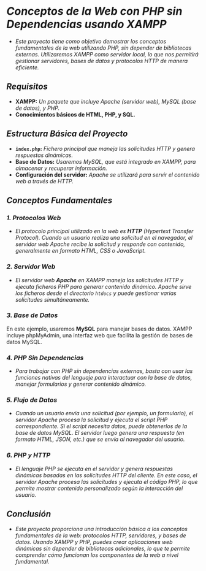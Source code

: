 <!-- Author: Daniel Benjamin Perez Morales -->
<!-- GitHub: https://github.com/D4nitrix13 -->
<!-- GitLab: https://gitlab.com/D4nitrix13 -->
<!-- Email: danielperezdev@proton.me -->

# ***Conceptos de la Web con PHP sin Dependencias usando XAMPP***

- *Este proyecto tiene como objetivo demostrar los conceptos fundamentales de la web utilizando PHP, sin depender de bibliotecas externas. Utilizaremos XAMPP como servidor local, lo que nos permitirá gestionar servidores, bases de datos y protocolos HTTP de manera eficiente.*

## ***Requisitos***

- **XAMPP:** *Un paquete que incluye Apache (servidor web), MySQL (base de datos), y PHP.*
- **Conocimientos básicos de HTML, PHP, y SQL.**

## ***Estructura Básica del Proyecto***

- **`index.php`:** *Fichero principal que maneja las solicitudes HTTP y genera respuestas dinámicas.*
- **Base de Datos:** *Usaremos MySQL, que está integrado en XAMPP, para almacenar y recuperar información.*
- **Configuración del servidor:** *Apache se utilizará para servir el contenido web a través de HTTP.*

## ***Conceptos Fundamentales***

### ***1. Protocolos Web***

- *El protocolo principal utilizado en la web es **HTTP** (Hypertext Transfer Protocol). Cuando un usuario realiza una solicitud en el navegador, el servidor web Apache recibe la solicitud y responde con contenido, generalmente en formato HTML, CSS o JavaScript.*

### ***2. Servidor Web***

- *El servidor web **Apache** en XAMPP maneja las solicitudes HTTP y ejecuta ficheros PHP para generar contenido dinámico. Apache sirve los ficheros desde el directorio `htdocs` y puede gestionar varias solicitudes simultáneamente.*

### ***3. Base de Datos***

En este ejemplo, usaremos **MySQL** para manejar bases de datos. XAMPP incluye phpMyAdmin, una interfaz web que facilita la gestión de bases de datos MySQL.

### ***4. PHP Sin Dependencias***

- *Para trabajar con PHP sin dependencias externas, basta con usar las funciones nativas del lenguaje para interactuar con la base de datos, manejar formularios y generar contenido dinámico.*

### ***5. Flujo de Datos***

- *Cuando un usuario envía una solicitud (por ejemplo, un formulario), el servidor Apache procesa la solicitud y ejecuta el script PHP correspondiente. Si el script necesita datos, puede obtenerlos de la base de datos MySQL. El servidor luego genera una respuesta (en formato HTML, JSON, etc.) que se envía al navegador del usuario.*

### ***6. PHP y HTTP***

- *El lenguaje PHP se ejecuta en el servidor y genera respuestas dinámicas basadas en las solicitudes HTTP del cliente. En este caso, el servidor Apache procesa las solicitudes y ejecuta el código PHP, lo que permite mostrar contenido personalizado según la interacción del usuario.*

## ***Conclusión***

- *Este proyecto proporciona una introducción básica a los conceptos fundamentales de la web: protocolos HTTP, servidores, y bases de datos. Usando XAMPP y PHP, puedes crear aplicaciones web dinámicas sin depender de bibliotecas adicionales, lo que te permite comprender cómo funcionan los componentes de la web a nivel fundamental.*
